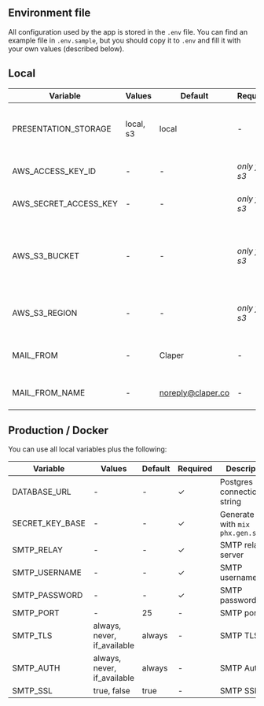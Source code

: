 ## Environment file

All configuration used by the app is stored in the `.env` file. You can find an example file in `.env.sample`, but you should copy it to `.env` and fill it with your own values (described below).

## Local

Variable | Values | Default | Required | Description
--- | --- | --- | --- | ---
PRESENTATION_STORAGE | local, s3 | local | - |  Define where the presentation files will be stored
AWS_ACCESS_KEY_ID | - | - | _only for s3_ | Your AWS Access Key ID
AWS_SECRET_ACCESS_KEY | - | - | _only for s3_ | Your AWS Secret Access Key
AWS_S3_BUCKET | - | - | _only for s3_ | The name of the bucket where the presentation files will be stored
AWS_S3_REGION | - | - | _only for s3_ | The region where the bucket is located
MAIL_FROM | - | Claper | - | Email address used to send emails
MAIL_FROM_NAME | - | noreply@claper.co | - | Name used to send emails

## Production / Docker

You can use all local variables plus the following:

Variable | Values | Default | Required | Description
--- | --- | --- | --- | ---
DATABASE_URL | - | - | ✓ | Postgres connection string
SECRET_KEY_BASE | - | - |  ✓ |  Generate it with `mix phx.gen.secret`
SMTP_RELAY | - | - |  ✓ | SMTP relay server
SMTP_USERNAME | - | - | ✓ |  SMTP username
SMTP_PASSWORD | - | - |  ✓ | SMTP password
SMTP_PORT | - | 25 | - | SMTP port
SMTP_TLS | always, never, if_available | always | - | SMTP TLS
SMTP_AUTH | always, never, if_available | always | - | SMTP Auth
SMTP_SSL | true, false | true | - | SMTP SSL